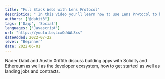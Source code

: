 ```yaml
---
title: "Full Stack Web3 with Lens Protocol"
description: " In this video you'll learn how to use Lens Protocol to build out a basic social media application."
authors: ["@dabit3"]
tags: ['Dapp', 'Social']
languages: ['Javascript']
url: "https://youtu.be/LcxOdWWL8xs"
dateAdded: 2022-07-22
level: "Beginner"
date: 2022-06-01
---
```


Nader Dabit and Austin Griffith discuss building apps with Solidity and Ethereum as well as the developer ecosystem, how to get started, as well as landing jobs and contracts.